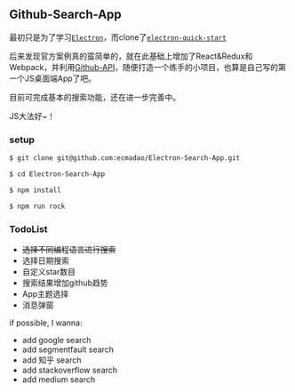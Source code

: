 ## Github-Search-App

最初只是为了学习[`Electron`](https://github.com/electron/electron)，而clone了[`electron-quick-start`](https://github.com/electron/electron-quick-start)

后来发现官方案例真的蛮简单的，就在此基础上增加了React&Redux和Webpack，并利用[Github-API](https://developer.github.com/)，随便打造一个练手的小项目，也算是自己写的第一个JS桌面端App了吧。

目前可完成基本的搜索功能，还在进一步完善中。

JS大法好~！

### setup

```bash
$ git clone git@github.com:ecmadao/Electron-Search-App.git

$ cd Electron-Search-App

$ npm install

$ npm run rock
```

### TodoList

- ~~选择不同编程语言进行搜索~~
- 选择日期搜索
- 自定义star数目
- 搜索结果增加github趋势
- App主题选择
- 消息弹窗

if possible, I wanna:

- add google search
- add segmentfault search
- add 知乎 search
- add stackoverflow search
- add medium search